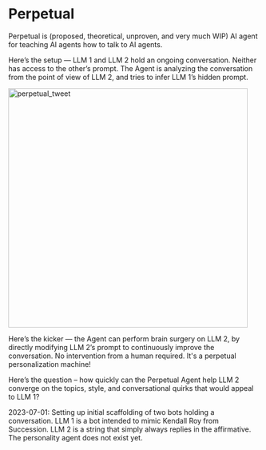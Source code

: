 # Perpetual
Perpetual is (proposed, theoretical, unproven, and very much WIP) AI agent for teaching AI agents how to talk to AI agents.

Here’s the setup — LLM 1 and LLM 2 hold an ongoing conversation. Neither has access to the other’s prompt. The Agent is analyzing the conversation from the point of view of LLM 2, and tries to infer LLM 1’s hidden prompt.

<img width="479" alt="perpetual_tweet" src="https://github.com/ajaykalia/perpetual/assets/614656/efb1a5e3-58b6-4f3f-877c-052c6db2b657">

Here’s the kicker — the Agent can perform brain surgery on LLM 2, by directly modifying LLM 2’s prompt to continuously improve the conversation. No intervention from a human required. It's a perpetual personalization machine!

Here’s the question – how quickly can the Perpetual Agent help LLM 2 converge on the topics, style, and conversational quirks that would appeal to LLM 1?

2023-07-01: Setting up initial scaffolding of two bots holding a conversation. LLM 1 is a bot intended to mimic Kendall Roy from Succession. LLM 2 is a string that simply always replies in the affirmative. The personality agent does not exist yet.
